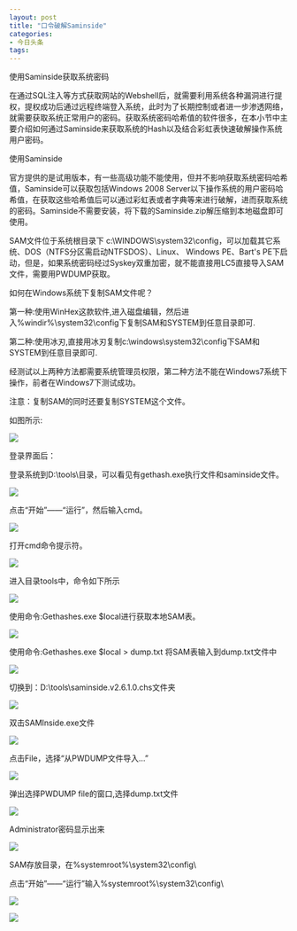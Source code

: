 ```yaml
---
layout: post
title: "口令破解Saminside"
categories:
- 今日头条
tags:
---
```

使用Saminside获取系统密码

在通过SQL注入等方式获取网站的Webshell后，就需要利用系统各种漏洞进行提权，提权成功后通过远程终端登入系统，此时为了长期控制或者进一步渗透网络，就需要获取系统正常用户的密码。获取系统密码哈希值的软件很多，在本小节中主要介绍如何通过Saminside来获取系统的Hash以及结合彩虹表快速破解操作系统用户密码。

使用Saminside

官方提供的是试用版本，有一些高级功能不能使用，但并不影响获取系统密码哈希值，Saminside可以获取包括Windows 2008 Server以下操作系统的用户密码哈希值，在获取这些哈希值后可以通过彩虹表或者字典等来进行破解，进而获取系统的密码。Saminside不需要安装，将下载的Saminside.zip解压缩到本地磁盘即可使用。

SAM文件位于系统根目录下 c:\WINDOWS\system32\config，可以加载其它系统、DOS（NTFS分区需启动NTFSDOS）、Linux、 Windows PE、Bart's PE下启动，但是，如果系统密码经过Syskey双重加密，就不能直接用LC5直接导入SAM文件，需要用PWDUMP获取。

如何在Windows系统下复制SAM文件呢？

第一种:使用WinHex这款软件,进入磁盘编辑，然后进入%windir%\system32\config下复制SAM和SYSTEM到任意目录即可.

第二种:使用冰刃,直接用冰刃复制c:\windows\system32\config下SAM和SYSTEM到任意目录即可.

经测试以上两种方法都需要系统管理员权限，第二种方法不能在Windows7系统下操作，前者在Windows7下测试成功。

注意：复制SAM的同时还要复制SYSTEM这个文件。

如图所示:

![](http://p3.pstatp.com/large/153a0007ebd2a11a424d)

登录界面后：

登录系统到D:\tools\目录，可以看见有gethash.exe执行文件和saminside文件。

![](http://p3.pstatp.com/large/163200005427b5199d12)

点击“开始”——“运行”，然后输入cmd。

![](http://p3.pstatp.com/large/159e0006bc2aa88ab3fe)

打开cmd命令提示符。

![](http://p1.pstatp.com/large/159e0006bc2be0a430f3)

进入目录tools中，命令如下所示

![](http://p3.pstatp.com/large/162c0005b9cac921e865)

使用命令:Gethashes.exe $local进行获取本地SAM表。

![](http://p3.pstatp.com/large/16300005b8723a17b61b)

使用命令:Gethashes.exe $local > dump.txt 将SAM表输入到dump.txt文件中

![](http://p9.pstatp.com/large/15a40005e012e1766c11)

切换到：D:\tools\saminside.v2.6.1.0.chs文件夹

![](http://p3.pstatp.com/large/16300005b87381b31aa2)

双击SAMInside.exe文件

![](http://p3.pstatp.com/large/159e0006bc2c01b7abc9)

点击File，选择“从PWDUMP文件导入…”

![](http://p1.pstatp.com/large/159e0006bc2d670638ae)

弹出选择PWDUMP file的窗口,选择dump.txt文件

![](http://p1.pstatp.com/large/153a0007ebd4eda6f99f)

Administrator密码显示出来

![](http://p3.pstatp.com/large/153a0007ebd69c322fd8)

SAM存放目录，在%systemroot%\system32\config\

点击“开始”——“运行”输入%systemroot%\system32\config\

![](http://p1.pstatp.com/large/153a0007ebd571545589)

![](http://p3.pstatp.com/large/162c0005b9cb67ef9549)